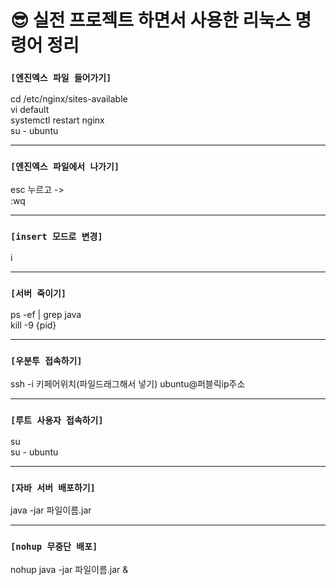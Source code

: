 # 😎 실전 프로젝트 하면서 사용한 리눅스 명령어 정리

### `[엔진엑스 파일 들어가기]` 
cd /etc/nginx/sites-available     <br>
vi default    <br>
systemctl restart nginx   <br>
su - ubuntu   <br>

***

### `[엔진엑스 파일에서 나가기]`  
esc 누르고 ->   <br>
:wq   <br>

***

### `[insert 모드로 변경]`  
i   <br>

***

### `[서버 죽이기]`  
ps -ef | grep java  <br>
kill -9 {pid}  <br>

***

### `[우분투 접속하기]`  
 ssh -i 키페어위치(파일드래그해서 넣기) ubuntu@퍼블릭ip주소  <br>
 
 ***
 
### `[루트 사용자 접속하기]`  
su   <br>
su - ubuntu   <br>

***

### `[자바 서버 배포하기]`  
java -jar 파일이름.jar  <br>

***

### `[nohup 무중단 배포]`  
nohup java -jar 파일이름.jar &  <br>
